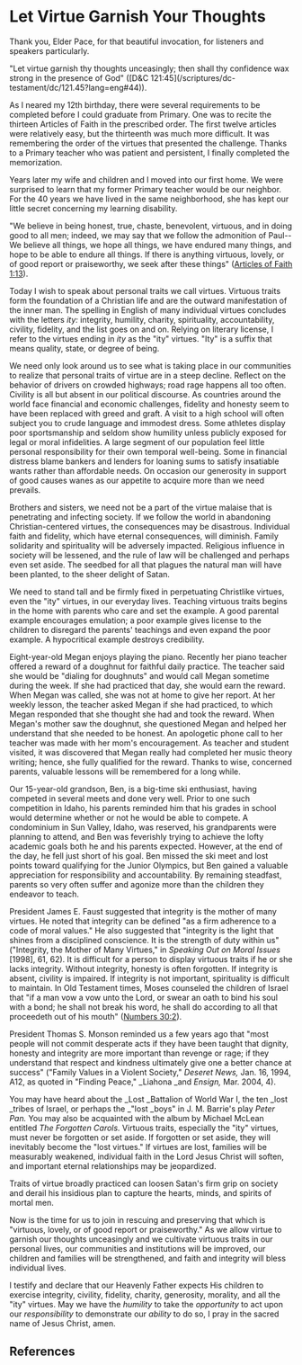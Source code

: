 # Let Virtue Garnish Your Thoughts

Thank you, Elder Pace, for that beautiful invocation, for listeners and
speakers particularly.

"Let virtue garnish thy thoughts unceasingly; then shall thy confidence wax
strong in the presence of God" ([D&amp;C 121:45](/scriptures/dc-
testament/dc/121.45?lang=eng#44)).

As I neared my 12th birthday, there were several requirements to be completed
before I could graduate from Primary. One was to recite the thirteen Articles
of Faith in the prescribed order. The first twelve articles were relatively
easy, but the thirteenth was much more difficult. It was remembering the order
of the virtues that presented the challenge. Thanks to a Primary teacher who
was patient and persistent, I finally completed the memorization.

Years later my wife and children and I moved into our first home. We were
surprised to learn that my former Primary teacher would be our neighbor. For
the 40 years we have lived in the same neighborhood, she has kept our little
secret concerning my learning disability.

"We believe in being honest, true, chaste, benevolent, virtuous, and in doing
good to all men; indeed, we may say that we follow the admonition of Paul--We
believe all things, we hope all things, we have endured many things, and hope
to be able to endure all things. If there is anything virtuous, lovely, or of
good report or praiseworthy, we seek after these things" ([Articles of Faith
1:13](/scriptures/pgp/a-of-f/1.13?lang=eng#12)).

Today I wish to speak about personal traits we call virtues. Virtuous traits
form the foundation of a Christian life and are the outward manifestation of
the inner man. The spelling in English of many individual virtues concludes
with the letters _ity:_ integrity, humility, charity, spirituality,
accountability, civility, fidelity, and the list goes on and on. Relying on
literary license, I refer to the virtues ending in _ity_ as the "ity" virtues.
"Ity" is a suffix that means quality, state, or degree of being.

We need only look around us to see what is taking place in our communities to
realize that personal traits of virtue are in a steep decline. Reflect on the
behavior of drivers on crowded highways; road rage happens all too often.
Civility is all but absent in our political discourse. As countries around the
world face financial and economic challenges, fidelity and honesty seem to
have been replaced with greed and graft. A visit to a high school will often
subject you to crude language and immodest dress. Some athletes display poor
sportsmanship and seldom show humility unless publicly exposed for legal or
moral infidelities. A large segment of our population feel little personal
responsibility for their own temporal well-being. Some in financial distress
blame bankers and lenders for loaning sums to satisfy insatiable wants rather
than affordable needs. On occasion our generosity in support of good causes
wanes as our appetite to acquire more than we need prevails.

Brothers and sisters, we need not be a part of the virtue malaise that is
penetrating and infecting society. If we follow the world in abandoning
Christian-centered virtues, the consequences may be disastrous. Individual
faith and fidelity, which have eternal consequences, will diminish. Family
solidarity and spirituality will be adversely impacted. Religious influence in
society will be lessened, and the rule of law will be challenged and perhaps
even set aside. The seedbed for all that plagues the natural man will have
been planted, to the sheer delight of Satan.

We need to stand tall and be firmly fixed in perpetuating Christlike virtues,
even the "ity" virtues, in our everyday lives. Teaching virtuous traits begins
in the home with parents who care and set the example. A good parental example
encourages emulation; a poor example gives license to the children to
disregard the parents' teachings and even expand the poor example. A
hypocritical example destroys credibility.

Eight-year-old Megan enjoys playing the piano. Recently her piano teacher
offered a reward of a doughnut for faithful daily practice. The teacher said
she would be "dialing for doughnuts" and would call Megan sometime during the
week. If she had practiced that day, she would earn the reward. When Megan was
called, she was not at home to give her report. At her weekly lesson, the
teacher asked Megan if she had practiced, to which Megan responded that she
thought she had and took the reward. When Megan's mother saw the doughnut, she
questioned Megan and helped her understand that she needed to be honest. An
apologetic phone call to her teacher was made with her mom's encouragement. As
teacher and student visited, it was discovered that Megan really had completed
her music theory writing; hence, she fully qualified for the reward. Thanks to
wise, concerned parents, valuable lessons will be remembered for a long while.

Our 15-year-old grandson, Ben, is a big-time ski enthusiast, having competed
in several meets and done very well. Prior to one such competition in Idaho,
his parents reminded him that his grades in school would determine whether or
not he would be able to compete. A condominium in Sun Valley, Idaho, was
reserved, his grandparents were planning to attend, and Ben was feverishly
trying to achieve the lofty academic goals both he and his parents expected.
However, at the end of the day, he fell just short of his goal. Ben missed the
ski meet and lost points toward qualifying for the Junior Olympics, but Ben
gained a valuable appreciation for responsibility and accountability. By
remaining steadfast, parents so very often suffer and agonize more than the
children they endeavor to teach.

President James E. Faust suggested that integrity is the mother of many
virtues. He noted that integrity can be defined "as a firm adherence to a code
of moral values." He also suggested that "integrity is the light that shines
from a disciplined conscience. It is the strength of duty within us"
("Integrity, the Mother of Many Virtues," in _Speaking Out on Moral Issues_
[1998], 61, 62). It is difficult for a person to display virtuous traits if he
or she lacks integrity. Without integrity, honesty is often forgotten. If
integrity is absent, civility is impaired. If integrity is not important,
spirituality is difficult to maintain. In Old Testament times, Moses counseled
the children of Israel that "if a man vow a vow unto the Lord, or swear an
oath to bind his soul with a bond; he shall not break his word, he shall do
according to all that proceedeth out of his mouth" ([Numbers
30:2](/scriptures/ot/num/30.2?lang=eng#1)).

President Thomas S. Monson reminded us a few years ago that "most people will
not commit desperate acts if they have been taught that dignity, honesty and
integrity are more important than revenge or rage; if they understand that
respect and kindness ultimately give one a better chance at success" ("Family
Values in a Violent Society," _Deseret News,_ Jan. 16, 1994, A12, as quoted in
"Finding Peace," _Liahona _and _Ensign,_ Mar. 2004, 4).

You may have heard about the _Lost _Battalion of World War I, the ten _lost
_tribes of Israel, or perhaps the _"lost _boys" in J. M. Barrie's play _Peter
Pan._ You may also be acquainted with the album by Michael McLean entitled
_The Forgotten Carols._ Virtuous traits, especially the "ity" virtues, must
never be forgotten or set aside. If forgotten or set aside, they will
inevitably become the "lost virtues." If virtues are lost, families will be
measurably weakened, individual faith in the Lord Jesus Christ will soften,
and important eternal relationships may be jeopardized.

Traits of virtue broadly practiced can loosen Satan's firm grip on society and
derail his insidious plan to capture the hearts, minds, and spirits of mortal
men.

Now is the time for us to join in rescuing and preserving that which is
"virtuous, lovely, or of good report or praiseworthy." As we allow virtue to
garnish our thoughts unceasingly and we cultivate virtuous traits in our
personal lives, our communities and institutions will be improved, our
children and families will be strengthened, and faith and integrity will bless
individual lives.

I testify and declare that our Heavenly Father expects His children to
exercise integrity, civility, fidelity, charity, generosity, morality, and all
the "ity" virtues. May we have the _humility_ to take the _opportunity_ to act
upon our _responsibility_ to demonstrate our _ability_ to do so, I pray in the
sacred name of Jesus Christ, amen.

## References

